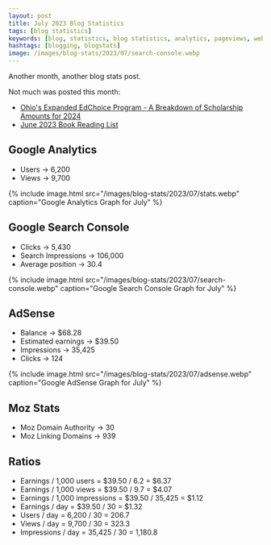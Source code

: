 ```yaml
---
layout: post
title: July 2023 Blog Statistics
tags: [blog statistics]
keywords: [blog, statistics, blog statistics, analytics, pageviews, webmaster, webmaster tools, alexa, google]
hashtags: [blogging, blogstats]
image: /images/blog-stats/2023/07/search-console.webp
---
```


Another month, another blog stats post.

Not much was posted this month:

* [Ohio's Expanded EdChoice Program - A Breakdown of Scholarship Amounts for 2024](https://www.joehxblog.com/ohios-expanded-edchoice-program-a-breakdown-of-scholarship-amounts-for-2024/)
* [June 2023 Book Reading List](https://www.joehxblog.com/june-2023-book-reading-list/)

## Google Analytics

* Users &rarr; 6,200
* Views &rarr; 9,700

{% include image.html src="/images/blog-stats/2023/07/stats.webp" caption="Google Analytics Graph for July" %}

## Google Search Console

* Clicks &rarr; 5,430
* Search Impressions &rarr; 106,000
* Average position &rarr; 30.4

{% include image.html src="/images/blog-stats/2023/07/search-console.webp" caption="Google Search Console Graph for July" %}

## AdSense

* Balance &rarr; $68.28
* Estimated earnings &rarr; $39.50
* Impressions &rarr; 35,425
* Clicks &rarr; 124

{% include image.html src="/images/blog-stats/2023/07/adsense.webp" caption="Google AdSense Graph for July" %}

## Moz Stats

* Moz Domain Authority &rarr; 30
* Moz Linking Domains &rarr; 939

## Ratios

* Earnings / 1,000 users = $39.50 / 6.2 = $6.37
* Earnings / 1,000 views = $39.50 / 9.7 = $4.07
* Earnings / 1,000 impressions = $39.50 / 35,425 = $1.12
* Earnings / day = $39.50 / 30 = $1.32
* Users / day = 6,200 / 30 = 206.7
* Views / day = 9,700 / 30 = 323.3
* Impressions / day = 35,425 / 30 = 1,180.8